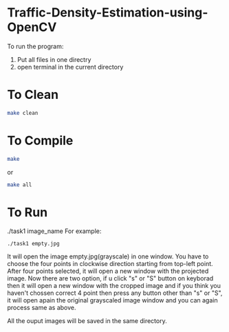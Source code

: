 # Traffic-Density-Estimation-using-OpenCV

To run the program:
1. Put all files in one directry
2. open terminal in the current directory
# To Clean 
```bash
make clean
```
# To Compile
```bash
make
```
or
```bash
make all
```
# To Run
./task1 image_name
For example:
```
./task1 empty.jpg
```

It will open the image empty.jpg(grayscale) in one window. You have to choose the four points in clockwise direction starting from top-left point. After four points selected, it will open a new window with the projected image. Now there are two option, 
if u click "s" or "S" button on keyborad then it will open a new window with the cropped image and if you think you haven't chossen correct 4 point then press any button other than "s" or "S", it will open apain the original grayscaled image window and you can again process same as above.

All the ouput images will be saved in the same directory.
